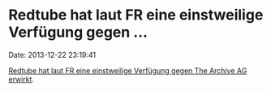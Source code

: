 Redtube hat laut FR eine einstweilige Verfügung gegen \...
==========================================================

Date: 2013-12-22 23:19:41

[Redtube hat laut FR eine einstweilige Verfügung gegen The Archive AG
erwirkt](http://www.fr-online.de/digital/scheiss-seo-immer,1472406,25702114.html).
